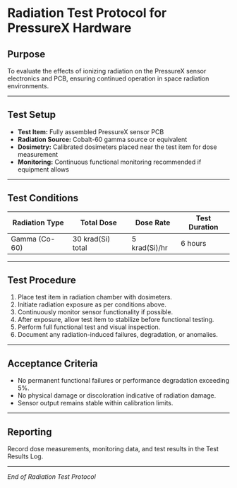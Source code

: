 # Radiation Test Protocol for PressureX Hardware

## Purpose

To evaluate the effects of ionizing radiation on the PressureX sensor electronics and PCB, ensuring continued operation in space radiation environments.

---

## Test Setup

- **Test Item:** Fully assembled PressureX sensor PCB  
- **Radiation Source:** Cobalt-60 gamma source or equivalent  
- **Dosimetry:** Calibrated dosimeters placed near the test item for dose measurement  
- **Monitoring:** Continuous functional monitoring recommended if equipment allows

---

## Test Conditions

| Radiation Type | Total Dose        | Dose Rate      | Test Duration |
|----------------|-------------------|----------------|---------------|
| Gamma (Co-60)  | 30 krad(Si) total | 5 krad(Si)/hr  | 6 hours       |

---

## Test Procedure

1. Place test item in radiation chamber with dosimeters.  
2. Initiate radiation exposure as per conditions above.  
3. Continuously monitor sensor functionality if possible.  
4. After exposure, allow test item to stabilize before functional testing.  
5. Perform full functional test and visual inspection.  
6. Document any radiation-induced failures, degradation, or anomalies.

---

## Acceptance Criteria

- No permanent functional failures or performance degradation exceeding 5%.  
- No physical damage or discoloration indicative of radiation damage.  
- Sensor output remains stable within calibration limits.

---

## Reporting

Record dose measurements, monitoring data, and test results in the Test Results Log.

---

*End of Radiation Test Protocol*
